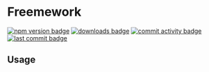 # Freemework
[![npm version badge](https://img.shields.io/npm/v/@freemework/hosting.svg)](https://www.npmjs.com/package/@freemework/hosting)
[![downloads badge](https://img.shields.io/npm/dm/@freemework/hosting.svg)](https://www.npmjs.org/package/@freemework/hosting)
[![commit activity badge](https://img.shields.io/github/commit-activity/m/freemework/hosting)](https://github.com/freemework/hosting/pulse)
[![last commit badge](https://img.shields.io/github/last-commit/freemework/hosting)](https://github.com/freemework/hosting/graphs/commit-activity)

## Usage
